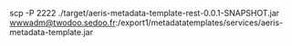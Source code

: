 scp -P 2222 ./target/aeris-metadata-template-rest-0.0.1-SNAPSHOT.jar  wwwadm@twodoo.sedoo.fr:/export1/metadatatemplates/services/aeris-metadata-template.jar
